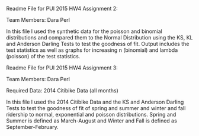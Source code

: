 
Readme File for PUI 2015 HW4 Assignment 2:

Team Members: Dara Perl

In this file I used the synthetic data for the poisson and binomial distributions and compared them to the Normal Distribution using the KS, KL and Anderson Darling Tests to test the goodness of fit. Output includes the test statistics as well as graphs for increasing n (binomial) and lambda (poisson) of the test statistics. 




Readme File for PUI 2015 HW4 Assignment 3:

Team Members: Dara Perl

Required Data: 2014 Citibike Data (all months)

In this file I used the 2014 Citibike Data and the KS and Anderson Darling Tests to test the goodness of fit of spring and 
summer and winter and fall ridership to normal, exponential and poisson distributions. Spring and Summer is defined as 
March-August and Winter and Fall is defined as September-February. 
